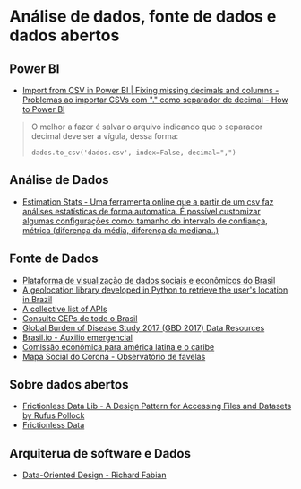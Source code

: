 # Análise de dados, fonte de dados e dados abertos

## Power BI

- [Import from CSV in Power BI | Fixing missing decimals and columns - Problemas ao importar CSVs com "." como separador de decimal - 
How to Power BI](https://www.youtube.com/watch?v=wuLnv3QJCHg&ab_channel=HowtoPowerBI)
> O melhor a fazer é salvar o arquivo indicando que o separador decimal deve ser a vígula, dessa forma:
> 
> `dados.to_csv('dados.csv', index=False, decimal=",")` 

## Análise de Dados

- [Estimation Stats - Uma ferramenta online que a partir de um csv faz análises estatísticas de forma automatica. É possível customizar algumas configurações como: tamanho do intervalo de confiança, métrica (diferença da média, diferença da mediana..) ](https://www.estimationstats.com/#/)


## Fonte de Dados

- [Plataforma de visualização de dados sociais e econômicos do Brasil](http://dataviva.info/pt/)
- [A geolocation library developed in Python to retrieve the user's location in Brazil](https://github.com/uol/geo-br)
- [A collective list of APIs](https://apilist.fun/)
- [Consulte CEPs de todo o Brasil](https://viacep.com.br/)
- [Global Burden of Disease Study 2017 (GBD 2017) Data Resources](http://ghdx.healthdata.org/gbd-2017)
- [Brasil.io - Auxilio emergencial](https://brasil.io/dataset/govbr/auxilio_emergencial/)
- [Comissão econômica para américa latina e o caribe](https://www.cepal.org/en/datos-y-estadisticas)
- [Mapa Social do Corona - Observatório de favelas](http://of.org.br/mapa-social-do-corona/)


## Sobre dados abertos 

- [Frictionless Data Lib - A Design Pattern for Accessing Files and Datasets by Rufus Pollock](https://okfnlabs.org/blog/2018/02/15/design-pattern-for-a-core-data-library.html)
- [Frictionless Data](https://frictionlessdata.io/)


## Arquiterua de software e Dados

- [Data-Oriented Design - Richard Fabian](https://www.dataorienteddesign.com/dodbook/)

